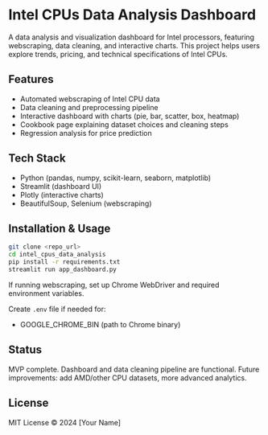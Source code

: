 # Intel CPUs Data Analysis Dashboard

A data analysis and visualization dashboard for Intel processors, featuring webscraping, data cleaning, and interactive charts. This project helps users explore trends, pricing, and technical specifications of Intel CPUs.

## Features

- Automated webscraping of Intel CPU data
- Data cleaning and preprocessing pipeline
- Interactive dashboard with charts (pie, bar, scatter, box, heatmap)
- Cookbook page explaining dataset choices and cleaning steps
- Regression analysis for price prediction

## Tech Stack

- Python (pandas, numpy, scikit-learn, seaborn, matplotlib)
- Streamlit (dashboard UI)
- Plotly (interactive charts)
- BeautifulSoup, Selenium (webscraping)

## Installation & Usage

```bash
git clone <repo_url>
cd intel_cpus_data_analysis
pip install -r requirements.txt
streamlit run app_dashboard.py
```

If running webscraping, set up Chrome WebDriver and required environment variables.

Create `.env` file if needed for:

- GOOGLE_CHROME_BIN (path to Chrome binary)

## Status

MVP complete. Dashboard and data cleaning pipeline are functional. Future improvements: add AMD/other CPU datasets, more advanced analytics.

## License

MIT License © 2024 [Your Name]
